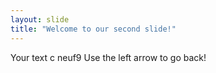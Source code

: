 ```yaml
---
layout: slide
title: "Welcome to our second slide!"
---
```

Your text c neuf9
Use the left arrow to go back!
